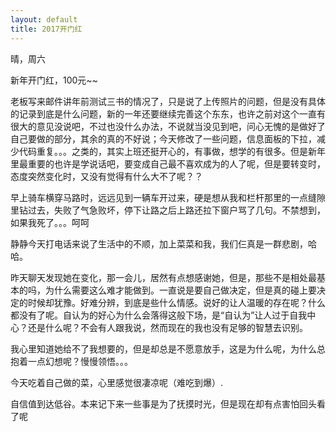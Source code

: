 ```yaml
---
layout: default
title: 2017开门红
---
```


晴，周六

新年开门红，100元~~

老板写来邮件讲年前测试三书的情况了，只是说了上传照片的问题，但是没有具体的记录到底是什么问题，新的一年还要继续完善这个东东，也许之前对这个一直有很大的意见没说吧，不过也没什么办法，不说就当没见到吧，问心无愧的是做好了自己要做的部分，其余的真的不好说；今天修改了一些问题，信息面板的下拉，减少代码重复。。。之类的，其实上班还挺开心的，有事做，想学的有很多。但是新年里最重要的也许是学说话吧，要变成自己最不喜欢成为的人了呢，但是要转变时，态度突然变化时，又没有觉得有什么大不了呢？？

早上骑车横穿马路时，远远见到一辆车开过来，硬是想从我和栏杆那里的一点缝隙里钻过去，失败了气急败坏，停下让路之后上路还拉下窗户骂了几句。不禁想到，如果我死了。。。呵呵

静静今天打电话来说了生活中的不顺，加上菜菜和我，我们仨真是一群悲剧，哈哈。

昨天聊天发现她在变化，那一会儿，居然有点想感谢她，但是，那些不是相处最基本的吗，为什么需要这么难才能做到。一直说是要自己做决定，但是真的碰上要决定的时候却犹豫。好难分辨，到底是些什么情感。说好的让人温暖的存在呢？什么都没有了呢。自认为的好心为什么会落得这般下场，是“自认为”让人过于自我中心？还是什么呢？不会有人跟我说，然而现在的我也没有足够的智慧去识别。

我心里知道她给不了我想要的，但是却总是不愿意放手，这是为什么呢，为什么总抱着一点幻想呢？慢慢领悟。。。

今天吃着自己做的菜，心里感觉很凄凉呢（难吃到爆）.

自信值到达低谷。本来记下来一些事是为了抚摸时光，但是现在却有点害怕回头看了呢